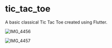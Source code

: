 # tic_tac_toe

A basic classical Tic Tac Toe created using Flutter. 

![IMG_4456](https://user-images.githubusercontent.com/93698591/226118985-f12bfe79-8dd9-4c3f-b70e-a446a2b31943.jpg)

![IMG_4457](https://user-images.githubusercontent.com/93698591/226118979-8b2134b9-65e6-4713-b4dd-e8f24197b27b.jpg)



